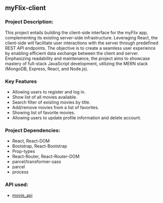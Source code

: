 ## myFlix-client

### Project Description:

This project entails building the client-side interface for the myFlix app, complementing its existing server-side infrastructure. Leveraging React, the client-side will facilitate user interactions with the server through predefined REST API endpoints. The objective is to create a seamless user experience by enabling efficient data exchange between the client and server. Emphasizing readability and maintenance, the project aims to showcase mastery of full-stack JavaScript development, utilizing the MERN stack (MongoDB, Express, React, and Node.js).

### Key Features
- Allowing users to register and log in.
- Show list of all movies available.
- Search filter of existing movies by title.
- Add/remove movies from a list of favorites.
- Showing list of favorite movies.
- Allowing users to update profile information and delete account.

### Project Dependencies:
- React, React-DOM
- Bootstrap, React-Bootstrap
- Prop-types
- React-Router, React-Router-DOM
- parcel/transformer-sass
- parcel
- process

### API used:
- [ movie_api ](https://github.com/amach510/movie_api)